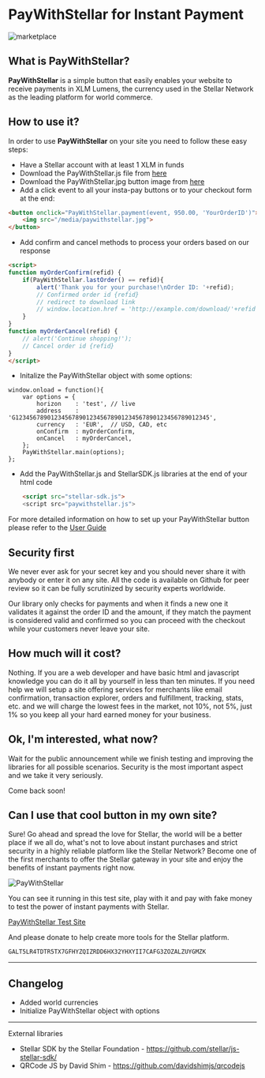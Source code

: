 # PayWithStellar for Instant Payment

![marketplace](https://raw.githubusercontent.com/kuyawa/PayWithStellar/master/media/stellarmarket.jpg)

## What is PayWithStellar?

**PayWithStellar** is a simple button that easily enables your website to receive payments in XLM Lumens, the currency used in the Stellar Network as the leading platform for world commerce.

## How to use it?

In order to use **PayWithStellar** on your site you need to follow these easy steps:

- Have a Stellar account with at least 1 XLM in funds
- Download the PayWithStellar.js file from [here](https://github.com/kuyawa/PayWithStellar/tree/master/scripts)
- Download the PayWithStellar.jpg button image from [here](https://github.com/kuyawa/PayWithStellar/blob/master/media/paywithstellar.jpg)
- Add a click event to all your insta-pay buttons or to your checkout form at the end:

````HTML
<button onclick="PayWithStellar.payment(event, 950.00, 'YourOrderID')">
    <img src="/media/paywithstellar.jpg">
</button>
````

- Add confirm and cancel methods to process your orders based on our response
````HTML
<script>
function myOrderConfirm(refid) {
    if(PayWithStellar.lastOrder() == refid){
        alert('Thank you for your purchase!\nOrder ID: '+refid);
        // Confirmed order id {refid}
        // redirect to download link
        // window.location.href = 'http://example.com/download/'+refid
    }
}
function myOrderCancel(refid) {
    // alert('Continue shopping!');
    // Cancel order id {refid}
}
</script>
````

- Initalize the PayWithStellar object with some options:

````JS
window.onload = function(){ 
    var options = {
        horizon    : 'test', // live
        address    : 'G1234567890123456789012345678901234567890123456789012345',
        currency   : 'EUR',  // USD, CAD, etc
        onConfirm  : myOrderConfirm,
        onCancel   : myOrderCancel,
    };
    PayWithStellar.main(options);
};
````

- Add the PayWithStellar.js and StellarSDK.js libraries at the end of your html code

````HTML
    <script src="stellar-sdk.js">
    <script src="paywithstellar.js">
````

For more detailed information on how to set up your PayWithStellar button please refer to the [User Guide](https://github.com/kuyawa/PayWithStellar/blob/master/docs/userguide.md)

## Security first

We never ever ask for your secret key and you should never share it with anybody or enter it on any site. All the code is available on Github for peer review so it can be fully scrutinized by security experts worldwide.

Our library only checks for payments and when it finds a new one it validates it against the order ID and the amount, if they match the payment is considered valid and confirmed so you can proceed with the checkout while your customers never leave your site.

## How much will it cost?

Nothing. If you are a web developer and have basic html and javascript knowledge you can do it all by yourself in less than ten minutes. If you need help we will setup a site offering services for merchants like email confirmation, transaction explorer, orders and fulfillment, tracking, stats, etc. and we will charge the lowest fees in the market, not 10%, not 5%, just 1% so you keep all your hard earned money for your business.

## Ok, I'm interested, what now?

Wait for the public announcement while we finish testing and improving the libraries for all possible scenarios. Security is the most important aspect and we take it very seriously.

Come back soon!

## Can I use that cool button in my own site?

Sure! Go ahead and spread the love for Stellar, the world will be a better place if we all do, what's not to love about instant purchases and strict security in a highly reliable platform like the Stellar Network? Become one of the first merchants to offer the Stellar gateway in your site and enjoy the benefits of instant payments right now.

![PayWithStellar](https://raw.githubusercontent.com/kuyawa/PayWithStellar/master/media/paywithstellar.jpg)

You can see it running in this test site, play with it and pay with fake money to test the power of instant payments with Stellar.

[PayWithStellar Test Site](https://myplaynet.herokuapp.com/paywithstellar)

And please donate to help create more tools for the Stellar platform.

    GALT5LR4TDTR5TX7GFHYZQIZRDD6HX32YHXYII7CAFG3ZOZALZUYGMZK

----

## Changelog

- Added world currencies
- Initialize PayWithStellar object with options

----

External libraries

- Stellar SDK by the Stellar Foundation - https://github.com/stellar/js-stellar-sdk/
- QRCode JS by David Shim - https://github.com/davidshimjs/qrcodejs